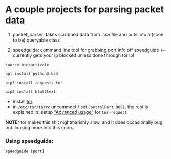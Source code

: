 # A couple projects for parsing packet data

1. packet_parser:
takes scrubbed data from .csv file and puts into a (soon to be) queryable class

2. speedguide:
command line tool for grabbing port info off speedguide <-- currently gets your ip blocked unless done through tor lol

`source bin/activate`

`apt install python3-bs4`

`pip3 install requests-tor`

`pip3 install html2text`

- install [tor](https://gist.github.com/DusanMadar/8d11026b7ce0bce6a67f7dd87b999f6b).
- in `/etc/tor/torrc` uncommnet / set `ControlPort 9051`. the rest is explained in: setup ["Advanced usage"](https://pypi.org/project/requests-tor/) for `tor-request`

__NOTE:__
tor makes this shit nightmarishly slow, and it does occasionally bug out. 
looking more into this soon...

### Using speedguide:

`speedguide [port]`

